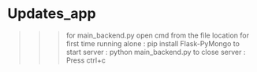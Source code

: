 # Updates_app

>>> for main_backend.py
    open cmd from the file location
    for first time running alone : pip install Flask-PyMongo
    to start server :  python main_backend.py
    to close server : Press ctrl+c
    
    
